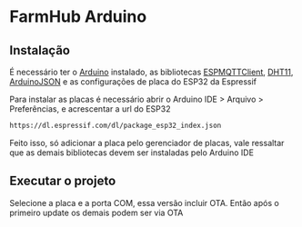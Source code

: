 # FarmHub Arduino

## Instalação

É necessário ter o [Arduino](https://www.arduino.cc/en/software) instalado, as bibliotecas [ESPMQTTClient](https://github.com/plapointe6/EspMQTTClient), [DHT11](https://github.com/adidax/dht11), [ArduinoJSON](https://arduinojson.org/) e as configurações de placa do ESP32 da Espressif

Para instalar as placas é necessário abrir o Arduino IDE > Arquivo > Preferências, e acrescentar a url do ESP32

```bash
https://dl.espressif.com/dl/package_esp32_index.json
```

Feito isso, só adicionar a placa pelo gerenciador de placas, vale ressaltar que as demais bibliotecas devem ser instaladas pelo Arduino IDE

## Executar o projeto

Selecione a placa e a porta COM, essa versão incluir OTA. Então após o primeiro update os demais podem ser via OTA
